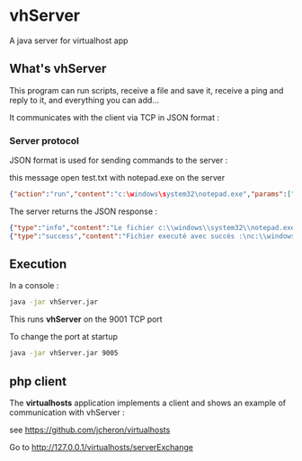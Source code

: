# vhServer
A java server for virtualhost app

## What's vhServer
This program can run scripts, receive a file and save it, receive a ping and reply to it, and everything you can add...

It communicates with the client via TCP in JSON format :

### Server protocol
JSON format is used for sending commands to the server :

this message open test.txt with notepad.exe on the server
```json
{"action":"run","content":"c:\windows\system32\notepad.exe","params":["test.txt"]}
```
The server returns the JSON response :
```json
{"type":"info","content":"Le fichier c:\\windows\\system32\\notepad.exe existe\n"}|
{"type":"success","content":"Fichier executé avec succès :\nc:\\windows\\system32\\notepad.exe\n"}|
```

## Execution
In a console :
``` bash
java -jar vhServer.jar
```
This runs **vhServer** on  the 9001 TCP port

To change the port at startup
``` bash
java -jar vhServer.jar 9005
```
## php client
The **virtualhosts** application implements a client and shows an example of communication with vhServer :

see https://github.com/jcheron/virtualhosts

Go to http://127.0.0.1/virtualhosts/serverExchange
